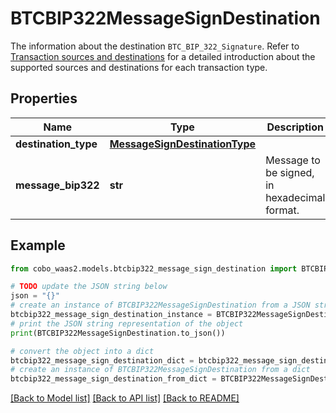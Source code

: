 # BTCBIP322MessageSignDestination

The information about the destination `BTC_BIP_322_Signature`. Refer to [Transaction sources and destinations](https://www.cobo.com/developers/v2/guides/transactions/sources-and-destinations) for a detailed introduction about the supported sources and destinations for each transaction type.

## Properties

Name | Type | Description | Notes
------------ | ------------- | ------------- | -------------
**destination_type** | [**MessageSignDestinationType**](MessageSignDestinationType.md) |  | 
**message_bip322** | **str** | Message to be signed, in hexadecimal format. | 

## Example

```python
from cobo_waas2.models.btcbip322_message_sign_destination import BTCBIP322MessageSignDestination

# TODO update the JSON string below
json = "{}"
# create an instance of BTCBIP322MessageSignDestination from a JSON string
btcbip322_message_sign_destination_instance = BTCBIP322MessageSignDestination.from_json(json)
# print the JSON string representation of the object
print(BTCBIP322MessageSignDestination.to_json())

# convert the object into a dict
btcbip322_message_sign_destination_dict = btcbip322_message_sign_destination_instance.to_dict()
# create an instance of BTCBIP322MessageSignDestination from a dict
btcbip322_message_sign_destination_from_dict = BTCBIP322MessageSignDestination.from_dict(btcbip322_message_sign_destination_dict)
```
[[Back to Model list]](../README.md#documentation-for-models) [[Back to API list]](../README.md#documentation-for-api-endpoints) [[Back to README]](../README.md)


